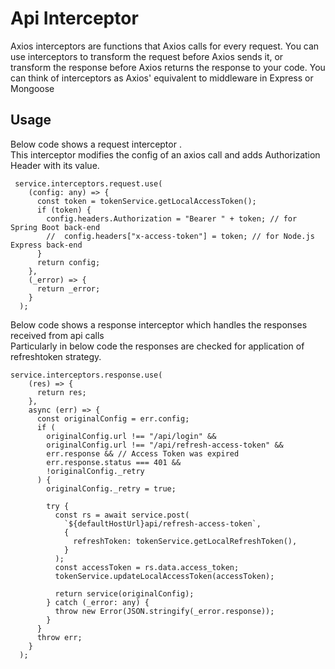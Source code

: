 # Api Interceptor 

Axios interceptors are functions that Axios calls for every request. You can use interceptors to transform the request before Axios sends it, or transform the response before Axios returns the response to your code. You can think of interceptors as Axios' equivalent to middleware in Express or Mongoose

## Usage 

Below code shows a request interceptor .
<br>
This interceptor modifies the config of an axios call and adds Authorization Header with its value.
```
 service.interceptors.request.use(
    (config: any) => {
      const token = tokenService.getLocalAccessToken();
      if (token) {
        config.headers.Authorization = "Bearer " + token; // for Spring Boot back-end
        //  config.headers["x-access-token"] = token; // for Node.js Express back-end
      }
      return config;
    },
    (_error) => {
      return _error;
    }
  );
```

Below code shows a response interceptor which handles the responses received from api calls <br>
Particularly in below code the responses are checked for application of refreshtoken strategy.

```
service.interceptors.response.use(
    (res) => {
      return res;
    },
    async (err) => {
      const originalConfig = err.config;
      if (
        originalConfig.url !== "/api/login" &&
        originalConfig.url !== "/api/refresh-access-token" &&
        err.response && // Access Token was expired
        err.response.status === 401 &&
        !originalConfig._retry
      ) {
        originalConfig._retry = true;

        try {
          const rs = await service.post(
            `${defaultHostUrl}api/refresh-access-token`,
            {
              refreshToken: tokenService.getLocalRefreshToken(),
            }
          );
          const accessToken = rs.data.access_token;
          tokenService.updateLocalAccessToken(accessToken);

          return service(originalConfig);
        } catch (_error: any) {
          throw new Error(JSON.stringify(_error.response));
        }
      }
      throw err;
    }
  );
```